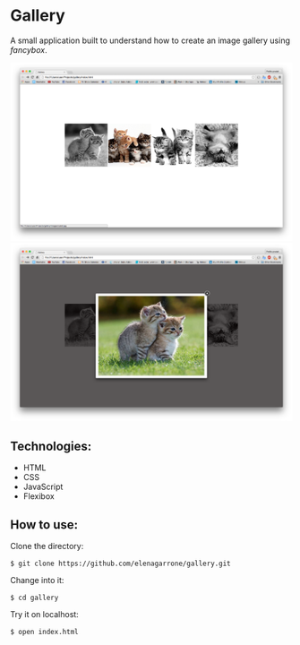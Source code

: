 Gallery
=======

A small application built to understand how to create an image gallery using <i>fancybox</i>.

<img src='./images/screenshots/screen1.png'>
<img src='./images/screenshots/screen2.png'>

Technologies:
-------------
- HTML
- CSS
- JavaScript
- Flexibox

How to use:
-----------
Clone the directory:
```shell
$ git clone https://github.com/elenagarrone/gallery.git
```

Change into it:
```shell
$ cd gallery
```

Try it on localhost:
```shell
$ open index.html
```